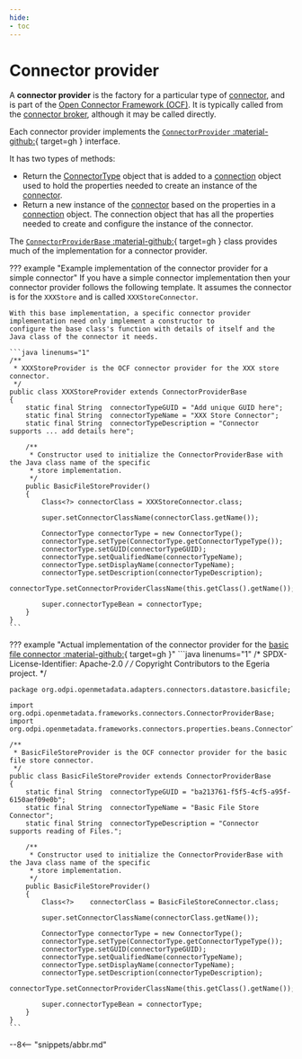 ```yaml
---
hide:
- toc
---
```


<!-- SPDX-License-Identifier: CC-BY-4.0 -->
<!-- Copyright Contributors to the Egeria project. -->

# Connector provider

A **connector provider** is the factory for a particular type of [connector](connector.md), and is part of the
[Open Connector Framework (OCF)](/egeria-docs/frameworks/ocf). It is typically
called from the [connector broker](connector-broker.md), although it may be called directly.

Each connector provider implements the [`ConnectorProvider` :material-github:](https://github.com/odpi/egeria/blob/master/open-metadata-implementation/frameworks/open-connector-framework/src/main/java/org/odpi/openmetadata/frameworks/connectors/ConnectorProvider.java){ target=gh }
interface.

It has two types of methods:

- Return the [ConnectorType](connector-type.md) object that is added to a [connection](connection.md) object used to
  hold the properties needed to create an instance of the [connector](connector.md).
- Return a new instance of the [connector](connector.md) based on the properties in a [connection](connection.md) object.
  The connection object that has all the properties needed to create and configure the instance of the connector.

The [`ConnectorProviderBase` :material-github:](https://github.com/odpi/egeria/blob/master/open-metadata-implementation/frameworks/open-connector-framework/src/main/java/org/odpi/openmetadata/frameworks/connectors/ConnectorProviderBase.java){ target=gh }
class provides much of the implementation for a connector provider.

??? example "Example implementation of the connector provider for a simple connector"
    If you have a simple connector implementation then your connector provider follows the following
    template. It assumes the connector is for the `XXXStore` and is called `XXXStoreConnector`.

    With this base implementation, a specific connector provider implementation need only implement a constructor to
    configure the base class's function with details of itself and the Java class of the connector it needs.

    ```java linenums="1"
    /**
     * XXXStoreProvider is the OCF connector provider for the XXX store connector.
     */
    public class XXXStoreProvider extends ConnectorProviderBase
    {
        static final String  connectorTypeGUID = "Add unique GUID here";
        static final String  connectorTypeName = "XXX Store Connector";
        static final String  connectorTypeDescription = "Connector supports ... add details here";
    
        /**
         * Constructor used to initialize the ConnectorProviderBase with the Java class name of the specific
         * store implementation.
         */
        public BasicFileStoreProvider()
        {
            Class<?> connectorClass = XXXStoreConnector.class;
    
            super.setConnectorClassName(connectorClass.getName());
    
            ConnectorType connectorType = new ConnectorType();
            connectorType.setType(ConnectorType.getConnectorTypeType());
            connectorType.setGUID(connectorTypeGUID);
            connectorType.setQualifiedName(connectorTypeName);
            connectorType.setDisplayName(connectorTypeName);
            connectorType.setDescription(connectorTypeDescription);
            connectorType.setConnectorProviderClassName(this.getClass().getName());
    
            super.connectorTypeBean = connectorType;
        }
    }
    ```

??? example "Actual implementation of the connector provider for the [basic file connector :material-github:](https://github.com/odpi/egeria/tree/master/open-metadata-implementation/adapters/open-connectors/data-store-connectors/file-connectors/basic-file-connector){ target=gh }"
    ```java linenums="1"
    /* SPDX-License-Identifier: Apache-2.0 */
    /* Copyright Contributors to the Egeria project. */
    
    package org.odpi.openmetadata.adapters.connectors.datastore.basicfile;
    
    import org.odpi.openmetadata.frameworks.connectors.ConnectorProviderBase;
    import org.odpi.openmetadata.frameworks.connectors.properties.beans.ConnectorType;
    
    /**
     * BasicFileStoreProvider is the OCF connector provider for the basic file store connector.
     */
    public class BasicFileStoreProvider extends ConnectorProviderBase
    {
        static final String  connectorTypeGUID = "ba213761-f5f5-4cf5-a95f-6150aef09e0b";
        static final String  connectorTypeName = "Basic File Store Connector";
        static final String  connectorTypeDescription = "Connector supports reading of Files.";
    
        /**
         * Constructor used to initialize the ConnectorProviderBase with the Java class name of the specific
         * store implementation.
         */
        public BasicFileStoreProvider()
        {
            Class<?>    connectorClass = BasicFileStoreConnector.class;
    
            super.setConnectorClassName(connectorClass.getName());
    
            ConnectorType connectorType = new ConnectorType();
            connectorType.setType(ConnectorType.getConnectorTypeType());
            connectorType.setGUID(connectorTypeGUID);
            connectorType.setQualifiedName(connectorTypeName);
            connectorType.setDisplayName(connectorTypeName);
            connectorType.setDescription(connectorTypeDescription);
            connectorType.setConnectorProviderClassName(this.getClass().getName());
    
            super.connectorTypeBean = connectorType;
        }
    }
    ```

--8<-- "snippets/abbr.md"
